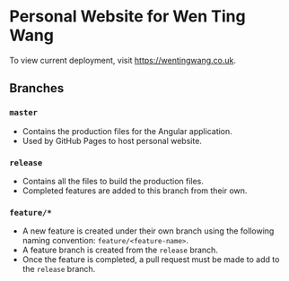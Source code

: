 # Personal Website for Wen Ting Wang

To view current deployment, visit https://wentingwang.co.uk.

## Branches

### `master`
- Contains the production files for the Angular application.
- Used by GitHub Pages to host personal website.

### `release`
- Contains all the files to build the production files.
- Completed features are added to this branch from their own.

### `feature/*`
- A new feature is created under their own branch using the following naming
  convention: `feature/<feature-name>`.
- A feature branch is created from the `release` branch.
- Once the feature is completed, a pull request must be made to add to the
  `release` branch.
